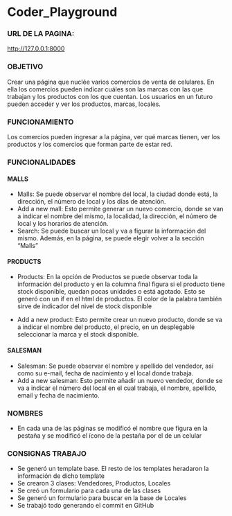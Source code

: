 # Coder_Playground

### URL DE LA PAGINA:
http://127.0.0.1:8000

### OBJETIVO
Crear una página que nuclée varios comercios de venta de celulares. En ella los comercios pueden indicar cuáles son las marcas con las que trabajan y los productos con los que cuentan. Los usuarios en un futuro pueden acceder y ver los productos, marcas, locales.

### FUNCIONAMIENTO
Los comercios pueden ingresar a la página, ver qué marcas tienen, ver los productos y los comercios que forman parte de estar red.

### FUNCIONALIDADES

#### MALLS
- Malls:
Se puede observar el nombre del local, la ciudad donde está, la dirección, el número de local y los días de atención.
- Add a new mall:
Esto permite generar un nuevo comercio, donde se van a indicar el nombre del mismo, la localidad, la dirección, el número de local y los horarios de atención.
- Search:
Se puede buscar un local y va a figurar la información del mismo.
Además, en la página, se puede elegir volver a la sección “Malls”


#### PRODUCTS
- Products:
En la opción de Productos se puede observar toda la información del producto y en la columna final figura si el producto tiene stock disponible, quedan pocas unidades o está agotado. Esto se generó con un if en el html de productos. El color de la palabra también sirve de indicador del nivel de stock disponible

- Add a new product:
Esto permite crear un nuevo producto, donde se va a indicar el nombre del producto, el precio, en un desplegable seleccionar la marca y el stock disponible.

#### SALESMAN
- Salesman:
Se puede observar el nombre y apellido del vendedor, así como su e-mail, fecha de nacimiento y el local donde trabaja.
- Add a new salesman:
Esto permite añadir un nuevo vendedor, donde se va a indicar el número del local en el cual trabaja, el nombre, apellido, email y fecha de nacimiento.

### NOMBRES
- En cada una de las páginas se modificó el nombre que figura en la pestaña y se modificó el ícono de la pestaña por el de un celular

### CONSIGNAS TRABAJO
- Se generó un template base. El resto de los templates heradaron la información de dicho template
- Se crearon 3 clases: Vendedores, Productos, Locales
- Se creó un formulario para cada una de las clases
- Se generó un formulario para buscar en la base de Locales
- Se trabajó todo generando el commit en GitHub
